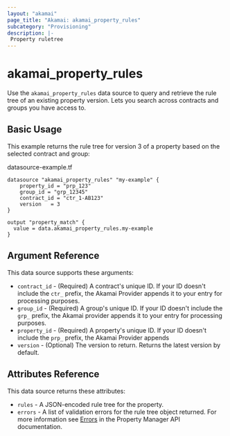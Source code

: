 ```yaml
---
layout: "akamai"
page_title: "Akamai: akamai_property_rules"
subcategory: "Provisioning"
description: |-
 Property ruletree
---
```


# akamai_property_rules


Use the `akamai_property_rules` data source to query and retrieve the rule tree of an existing property version.  Lets you 
search across contracts and groups you have access to.


## Basic Usage

This example returns the rule tree for version 3 of a property based on the selected contract and group:

datasource-example.tf
```hcl-terraform
datasource "akamai_property_rules" "my-example" {
    property_id = "prp_123"
    group_id = "grp_12345"
    contract_id = "ctr_1-AB123"
    version   = 3
}

output "property_match" {
  value = data.akamai_property_rules.my-example
}
```

## Argument Reference

This data source supports these arguments:

* `contract_id` - (Required) A contract's unique ID. If your ID doesn't include the `ctr_` prefix, the Akamai Provider appends it to your entry for processing purposes. 
* `group_id` - (Required) A group's unique ID. If your ID doesn't include the `grp_` prefix, the Akamai provider appends it to your entry for processing purposes.
* `property_id` - (Required) A property's unique ID. If your ID doesn't include the `prp_` prefix, the Akamai Provider appends 
* `version` - (Optional) The version to return. Returns the latest version by default.

## Attributes Reference

This data source returns these attributes:

* `rules` - A JSON-encoded rule tree for the property.
* `errors` - A list of validation errors for the rule tree object returned. For more information see [Errors](https://developer.akamai.com/api/core_features/property_manager/v1.html#errors) in the Property Manager API documentation.
